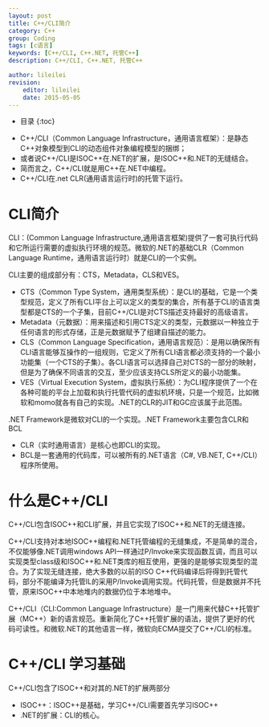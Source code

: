 ```yaml
---
layout: post
title: C++/CLI简介
category: C++
group: Coding
tags: [c语言]
keywords: [C++/CLI, C++.NET, 托管C++]
description: C++/CLI, C++.NET, 托管C++

author: lileilei
revision:
    editor: lileilei
    date: 2015-05-05
---
```


* 目录
{:toc}

+ C++/CLI（Common Language Infrastructure，通用语言框架）：是静态C++对象模型到CLI的动态组件对象编程模型的捆绑；
+ 或者说C++/CLI是ISOC++在.NET的扩展，是ISOC++和.NET的无缝结合。
+ 简而言之，C++/CLI就是用C++在.NET中编程。
+ C++/CLI在.net CLR(通用语言运行时)的托管下运行。

# CLI简介

CLI：(Common Language Infrastructure,通用语言框架)提供了一套可执行代码和它所运行需要的虚拟执行环境的规范。微软的.NET的基础CLR（Common Language Runtime，通用语言运行时）就是CLI的一个实例。

CLI主要的组成部分有：CTS，Metadata，CLS和VES。

+ CTS（Common Type System，通用类型系统）：是CLI的基础，它是一个类型规范，定义了所有CLI平台上可以定义的类型的集合，所有基于CLI的语言类型都是CTS的一个子集，目前C++/CLI是对CTS描述支持最好的高级语言。
+ Metadata（元数据）：用来描述和引用CTS定义的类型，元数据以一种独立于任何语言的形式存储，正是元数据赋予了组建自描述的能力。
+ CLS（Common Language Specification，通用语言规范）：是用以确保所有CLI语言能够互操作的一组规则，它定义了所有CLI语言都必须支持的一个最小功能集（一个CTS的子集）。各CLI语言可以选择自己对CTS的一部分的映射，但是为了确保不同语言的交互，至少应该支持CLS所定义的最小功能集。
+ VES（Virtual Execution System，虚拟执行系统）：为CLI程序提供了一个在各种可能的平台上加载和执行托管代码的虚拟机环境，只是一个规范，比如微软和momo就各有自己的实现。.NET的CLR的JIT和GC应该属于此范围。


.NET Framework是微软对CLI的一个实现。.NET Framework主要包含CLR和BCL

+ CLR（实时通用语言）是核心也即CLI的实现。
+ BCL是一套通用的代码库，可以被所有的.NET语言（C#, VB.NET, C++/CLI）程序所使用。


# 什么是C++/CLI

C++/CLI包含ISOC++和CLI扩展，并且它实现了ISOC++和.NET的无缝连接。

C++/CLI支持对本地ISOC++编程和.NET托管编程的无缝集成，不是简单的混合，不仅能够像.NET调用windows API一样通过P/Invoke来实现函数互调，而且可以实现类型class级和ISOC++和.NET类库的相互使用，更强的是能够实现类型的混合。为了实现无缝连接，绝大多数的以前的ISO C++代码编译后将得到托管代码，部分不能编译为托管IL的采用P/Invoke调用实现。代码托管，但是数据并不托管，原来ISOC++中本地堆内的数据仍位于本地堆中。

C++/CLI（CLI:Common Language Infrastructure）是一门用来代替C++托管扩展（MC++）新的语言规范。重新简化了C++托管扩展的语法，提供了更好的代码可读性。和微软.NET的其他语言一样，微软向ECMA提交了C++/CLI的标准。


# C++/CLI 学习基础

C++/CLI包含了ISOC++和对其的.NET的扩展两部分

+ ISOC++：ISOC++是基础，学习C++/CLI需要首先学习ISOC++
+ .NET的扩展：CLI的核心。

